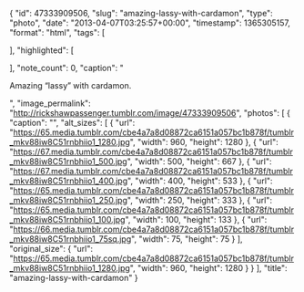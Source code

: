 {
  "id": 47333909506,
  "slug": "amazing-lassy-with-cardamon",
  "type": "photo",
  "date": "2013-04-07T03:25:57+00:00",
  "timestamp": 1365305157,
  "format": "html",
  "tags": [

  ],
  "highlighted": [

  ],
  "note_count": 0,
  "caption": "<p>Amazing &ldquo;lassy&rdquo; with cardamon.</p>",
  "image_permalink": "http://rickshawpassenger.tumblr.com/image/47333909506",
  "photos": [
    {
      "caption": "",
      "alt_sizes": [
        {
          "url": "https://65.media.tumblr.com/cbe4a7a8d08872ca6151a057bc1b878f/tumblr_mkv88iw8C51rnbhiio1_1280.jpg",
          "width": 960,
          "height": 1280
        },
        {
          "url": "https://67.media.tumblr.com/cbe4a7a8d08872ca6151a057bc1b878f/tumblr_mkv88iw8C51rnbhiio1_500.jpg",
          "width": 500,
          "height": 667
        },
        {
          "url": "https://67.media.tumblr.com/cbe4a7a8d08872ca6151a057bc1b878f/tumblr_mkv88iw8C51rnbhiio1_400.jpg",
          "width": 400,
          "height": 533
        },
        {
          "url": "https://65.media.tumblr.com/cbe4a7a8d08872ca6151a057bc1b878f/tumblr_mkv88iw8C51rnbhiio1_250.jpg",
          "width": 250,
          "height": 333
        },
        {
          "url": "https://65.media.tumblr.com/cbe4a7a8d08872ca6151a057bc1b878f/tumblr_mkv88iw8C51rnbhiio1_100.jpg",
          "width": 100,
          "height": 133
        },
        {
          "url": "https://66.media.tumblr.com/cbe4a7a8d08872ca6151a057bc1b878f/tumblr_mkv88iw8C51rnbhiio1_75sq.jpg",
          "width": 75,
          "height": 75
        }
      ],
      "original_size": {
        "url": "https://65.media.tumblr.com/cbe4a7a8d08872ca6151a057bc1b878f/tumblr_mkv88iw8C51rnbhiio1_1280.jpg",
        "width": 960,
        "height": 1280
      }
    }
  ],
  "title": "amazing-lassy-with-cardamon"
}

